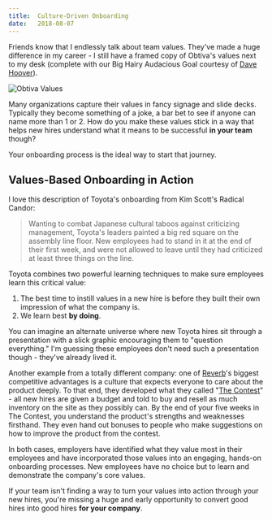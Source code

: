 ```yaml
---
title:  Culture-Driven Onboarding
date:   2018-08-07
---
```


Friends know that I endlessly talk about team values. They've made a huge difference in my career - I still have a framed copy of Obtiva's values next to my desk (complete with our Big Hairy Audacious Goal courtesy of [Dave Hoover](http://redsquirrel.com)).

![Obtiva Values]({{"/images/2018-08-07-values.jpg"}}) 

Many organizations capture their values in fancy signage and slide decks. Typically they become something of a joke, a bar bet to see if anyone can name more than 1 or 2. How do you make these values stick in a way that helps new hires understand what it means to be successful **in your team** though?

Your onboarding process is the ideal way to start that journey.

## Values-Based Onboarding in Action

I love this description of Toyota's onboarding from Kim Scott's Radical Candor:

> Wanting to combat Japanese cultural taboos against criticizing management, Toyota's leaders painted a big red square on the assembly line floor. New employees had to stand in it at the end of their first week, and were not allowed to leave until they had criticized at least three things on the line.

Toyota combines two powerful learning techniques to make sure employees learn this critical value:

1. The best time to instill values in a new hire is before they built their own impression of what the company is.
2. We learn best **by doing**.

You can imagine an alternate universe where new Toyota hires sit through a presentation with a slick graphic encouraging them to "question everything." I'm guessing these employees don't need such a presentation though - they've already lived it.

Another example from a totally different company: one of [Reverb](http://reverb.com)'s biggest competitive advantages is a culture that expects everyone to care about the product deeply. To that end, they developed what they called "[The Contest](https://www.builtinchicago.org/2018/02/07/why-chicago-tech-companies-use-own-product)" - all new hires are given a budget and told to buy and resell as much inventory on the site as they possibly can. By the end of your five weeks in The Contest, you understand the product's strengths and weaknesses firsthand. They even hand out bonuses to people who make suggestions on how to improve the product from the contest.

In both cases, employers have identified what they value most in their employees and have incorporated those values into an engaging, hands-on onboarding processes. New employees have no choice but to learn and demonstrate the company's core values. 

If your team isn't finding a way to turn your values into action through your new hires, you're missing a huge and early opportunity to convert good hires into good hires **for your company**.
